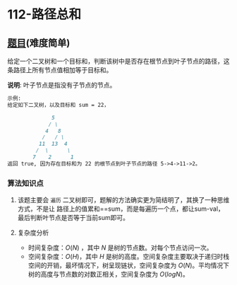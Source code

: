 # 112-路径总和

## [题目](https://leetcode-cn.com/problems/path-sum/)(难度简单)

给定一个二叉树和一个目标和，判断该树中是否存在根节点到叶子节点的路径，这条路径上所有节点值相加等于目标和。

**说明**: 叶子节点是指没有子节点的节点。

```markdown
示例: 
给定如下二叉树，以及目标和 sum = 22，

              5
             / \
            4   8
           /   / \
          11  13  4
         /  \      \
        7    2      1
返回 true, 因为存在目标和为 22 的根节点到叶子节点的路径 5->4->11->2。

```

### 算法知识点
1. 该题主要会 `遍历` 二叉树即可，题解的方法确实更为简结明了，其换了一种思维方式，不是让 路径上的值累和==sum，而是每遍历一个点，都让sum-val，最后判断叶节点是否等于当前sum即可。

2. 复杂度分析
    - 时间复杂度：$O(N)$ ，其中 $N$ 是树的节点数。对每个节点访问一次。
    - 空间复杂度：$O(H)$，其中 $H$ 是树的高度。空间复杂度主要取决于递归时栈空间的开销，最坏情况下，树呈现链状，空间复杂度为 $O(N)$。平均情况下树的高度与节点数的对数正相关，空间复杂度为 $O(logN)$。

